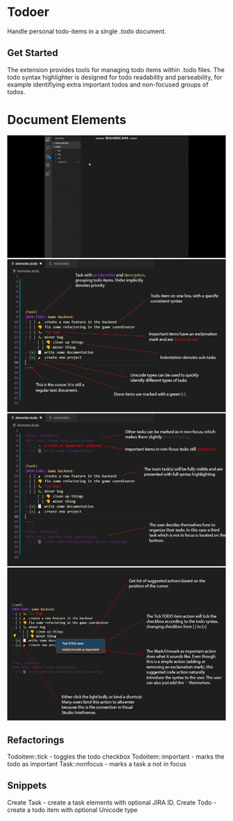 # Todoer
Handle personal todo-items in a single .todo document.

## Get Started
The extension provides tools for managing todo items within .todo files.
The todo syntax highlighter is designed for todo readability and parseability, for example identifiying extra important todos and non-focused groups of todos.

# Document Elements
![Demo](/img/todolang_demo.gif)
![Overview](/img/2.png)
![Focused/Non-focused tasks](/img/3.png)
![Refactorings/Suggested actions](/img/5.png)

## Refactorings
Todoitem::tick - toggles the todo checkbox
Todoitem::important - marks the todo as important
Task::nonfocus - marks a task a not in focus

## Snippets
Create Task - create a task elements with optional JIRA ID.
Create Todo - create a todo item with optional Unicode type

